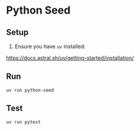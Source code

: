 # Python Seed

## Setup

1. Ensure you have `uv` installed:

https://docs.astral.sh/uv/getting-started/installation/

## Run

```shell
uv run python-seed
```

## Test

```shell
uv run pytest
```
